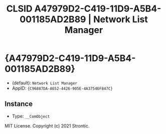 ﻿---
title: "CLSID A47979D2-C419-11D9-A5B4-001185AD2B89 | Network List Manager"
excerpt: What is COM-Object CLSID A47979D2-C419-11D9-A5B4-001185AD2B89?
---

# {A47979D2-C419-11D9-A5B4-001185AD2B89}

* (default): `Network List Manager`
* AppID: `{C96887DA-A652-4426-905E-4A37546F847C}`

## Instance

* Type: `__ComObject`

MIT License. Copyright (c) 2021 Strontic.


